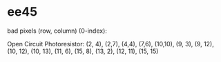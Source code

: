 # ee45



bad pixels (row, column) (0-index):

Open Circuit Photoresistor:
(2, 4), (2,7), (4,4), (7,6), (10,10), (9, 3), (9, 12), (10, 12), (10, 13), (11, 6), (15, 8), (13, 2), (12, 11), (15, 15)

